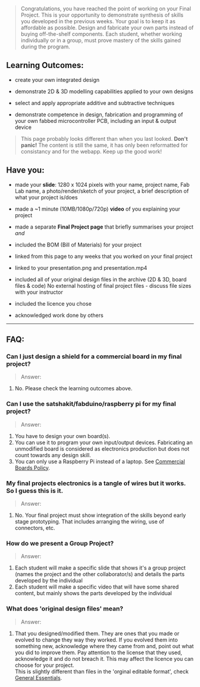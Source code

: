 > Congratulations, you have reached the point of working on your Final Project. This is your opportunity to demonstrate synthesis of skills you developed in the previous weeks. Your goal is to keep it as affordable as possible. Design and fabricate your own parts instead of buying off-the-shelf components. Each student, whether working individually or in a group, must prove mastery of the skills gained during the program.

## Learning Outcomes:
* create your own integrated design

* demonstrate 2D & 3D modelling capabilities applied to your own designs

* select and apply appropriate additive and subtractive techniques

* demonstrate competence in design, fabrication and programming of your own fabbed microcontroller PCB, including an input & output device

> This page probably looks different than when you last looked. **Don't panic!** The content is still the same, it has only been reformatted for consistancy and for the webapp. Keep up the good work!

## Have you:
* made your **slide**: 1280 x 1024 pixels with your name, project name, Fab Lab name, a photo/render/sketch of your project, a brief description of what your project is/does

* made a ~1 minute (10MB/1080p/720p) **video** of you explaining your project

* made a separate **Final Project page** that briefly summarises your project _and_

* included the BOM (Bill of Materials) for your project

* linked from this page to any weeks that you worked on your final project

* linked to your presentation.png and presentation.mp4

* included all of your original design files in the archive (2D & 3D, board files & code) No external hosting of final project files - discuss file sizes with your instructor

* included the licence you chose

* acknowledged work done by others



---

## FAQ:

### Can I just design a shield for a commercial board in my final project?
> Answer:
1. No. Please check the learning outcomes above.

### Can I use the satshakit/fabduino/raspberry pi for my final project?
> Answer:
1. You have to design your own board(s).
2. You can use it to program your own input/output devices. Fabricating an unmodified board is considered as electronics production but does not count towards any design skill.
3. You can only use a Raspberry Pi instead of a laptop. See [Commercial Boards Policy](commercial_board_policy.md).

### My final projects electronics is a tangle of wires but it works. So I guess this is it.
> Answer:
1. No. Your final project must show integration of the skills beyond early stage prototyping. That includes arranging the wiring, use of connectors, etc.

### How do we present a Group Project?
> Answer:
1. Each student will make a specific slide that shows it's a group project (names the project and the other collaborator/s) and details the parts developed by the individual
2. Each student will make a specific video that will have some shared content, but mainly shows the parts developed by the individual

### What does 'original design files' mean?
> Answer:
1. That you designed/modified them. They are ones that you made or evolved to change they way they worked. If you evolved them into something new, acknowledge where they came from and, point out what you did to improve them. Pay attention to the license that they used, acknowledge it and do not breach it. This may affect the licence you can choose for your project.     
This is slightly different than files in the 'orginal editable format', check [General Essentials](general_essentials.md).  



